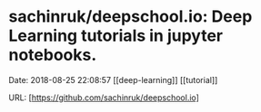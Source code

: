 # sachinruk/deepschool.io: Deep Learning tutorials in jupyter notebooks.

Date: 2018-08-25 22:08:57
[[deep-learning]] [[tutorial]]

URL: [https://github.com/sachinruk/deepschool.io]
